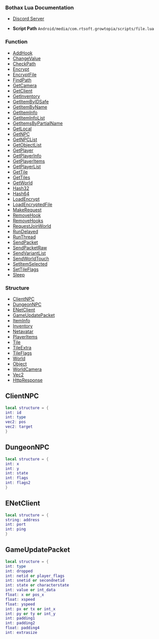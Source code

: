 ### Bothax Lua Documentation
* [Discord Server]()

* **Script Path**
`Android/media/com.rtsoft.growtopia/scripts/file.lua`

### Function 
* [AddHook](#addhook)
* [ChangeValue](#changevalue)
* [CheckPath](#checkpath)
* [Encrypt](#encrypt)
* [EncryptFile](#encryptfile)
* [FindPath](#findpath)
* [GetCamera](#getcamera)
* [GetClient](#getclient)
* [GetInventory](#getinventory)
* [GetItemByIDSafe](#getitembyidsafe)
* [GetItemByName](#getitembyname)
* [GetItemInfo](#getiteminfo)
* [GetItemInfoList](#getiteminfolist)
* [GetItemsByPartialName](#getitemsbypartialname)
* [GetLocal](#getlocal)
* [GetNPC](#getnpc)
* [GetNPCList](#getnpclist)
* [GetObjectList](#getobjectlist)
* [GetPlayer](#getplayer)
* [GetPlayerInfo](#getplayerinfo)
* [GetPlayerItems](#getplayeritems)
* [GetPlayerList](#getplayerlist)
* [GetTile](#gettile)
* [GetTiles](#gettiles)
* [GetWorld](#getworld)
* [Hash32](#hash32)
* [Hash64](#hash64)
* [LoadEncrypt](#loadencrypt)
* [LoadEncryptedFile](#loadencryptedfile)
* [MakeRequest](#makerequest)
* [RemoveHook](#removehook)
* [RemoveHooks](#removehooks)
* [RequestJoinWorld](#requestjoinworld)
* [RunDelayed](#rundelayed)
* [RunThread](#runthread)
* [SendPacket](#sendpacket)
* [SendPacketRaw](#sendpacketraw)
* [SendVariantList](#sendvariantlist)
* [SendWorldTouch](#sendworldtouch)
* [SetItemSelected](#setitemselected)
* [SetTileFlags](#settileflags)
* [Sleep](#sleep)

### Structure 
* [ClientNPC](#clientnpc)
* [DungeonNPC](#dungeonnpc)
* [ENetClient](#enetclient)
* [GameUpdatePacket](#gameupdatepacket)
* [ItemInfo](#iteminfo)
* [Inventory](#inventory)
* [Netavatar](#netavatar)
* [PlayerItems](#playeritems)
* [Tile](#tile)
* [TileExtra](#tileextra)
* [TileFlags](#tileflags)
* [World](#world)
* [Object](#worldobject)
* [WorldCamera](#worldcamera)
* [Vec2](#vec2)
* [HttpResponse](#httpresponse)

## ClientNPC
```lua
local structure = {
int: id
int: type
vec2: pos
vec2: target
}
```
## DungeonNPC
```lua
local structure = {
int: x
int: y
int: state
int: flags
int: flags2
}
```
## ENetClient
```lua
local structure = {
string: address
int: port
int: ping
}
```
## GameUpdatePacket
```lua
local structure = {
int: type
int: dropped
int: netid or player_flags
int: snetid or secondnetid
int: state or characterstate
int: value or int_data
float: x or pos_x
float: xspeed
float: yspeed
int: px or tx or int_x
int: py or ty or int_y
int: padding1
int: padding2
float: padding4
int: extrasize
```
